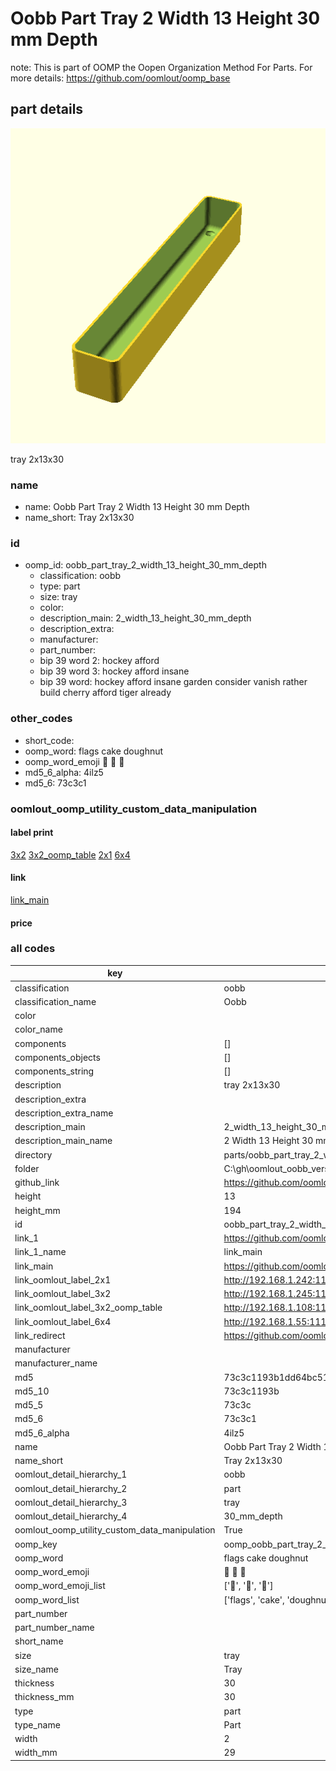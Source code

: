 # Oobb Part Tray 2 Width 13 Height 30 mm Depth  

note: This is part of OOMP the Oopen Organization Method For Parts. For more details: https://github.com/oomlout/oomp_base

##  part details
  

[![](3dpr.png)](3dpr.png)

tray 2x13x30



### name
* name: Oobb Part Tray 2 Width 13 Height 30 mm Depth
* name_short: Tray 2x13x30 
### id
* oomp_id: oobb_part_tray_2_width_13_height_30_mm_depth
  * classification: oobb
  * type: part
  * size: tray
  * color: 
  * description_main: 2_width_13_height_30_mm_depth
  * description_extra: 
  * manufacturer: 
  * part_number: 
  * bip 39 word 2: hockey afford
  * bip 39 word 3: hockey afford insane
  * bip 39 word: hockey afford insane garden consider vanish rather build cherry afford tiger already

### other_codes
* short_code: 
* oomp_word: flags cake doughnut
* oomp_word_emoji :flags: :cake: :doughnut:
* md5_6_alpha: 4ilz5
* md5_6: 73c3c1






### oomlout_oomp_utility_custom_data_manipulation
#### label print
[3x2](http://192.168.1.245:1112/?label=oomp%204ilz5)
[3x2_oomp_table](http://192.168.1.108:1112/?label=oomp%204ilz5)
[2x1](http://192.168.1.242:1112/?label=oomp%204ilz5)
[6x4](http://192.168.1.55:1112/?label=oomp%204ilz5)    

#### link

[link_main](https://github.com/oomlout/oomlout_oobb_version_4_generated_parts/tree/main/navigation_oomp/oobb/part/tray/2_width_13_height_30_mm_depth/part)                              

#### price







### all codes 
| key | value |  
| --- | --- |  
| classification | oobb |  
| classification_name | Oobb |  
| color |  |  
| color_name |  |  
| components | [] |  
| components_objects | [] |  
| components_string | [] |  
| description | tray 2x13x30 |  
| description_extra |  |  
| description_extra_name |  |  
| description_main | 2_width_13_height_30_mm_depth |  
| description_main_name | 2 Width 13 Height 30 mm Depth |  
| directory | parts/oobb_part_tray_2_width_13_height_30_mm_depth |  
| folder | C:\gh\oomlout_oobb_version_4_generated_parts\parts\oobb_part_tray_2_width_13_height_30_mm_depth |  
| github_link | https://github.com/oomlout/oomlout_oomp_part_src/tree/main/parts/oobb_part_tray_2_width_13_height_30_mm_depth |  
| height | 13 |  
| height_mm | 194 |  
| id | oobb_part_tray_2_width_13_height_30_mm_depth |  
| link_1 | https://github.com/oomlout/oomlout_oobb_version_4_generated_parts/tree/main/navigation_oomp/oobb/part/tray/2_width_13_height_30_mm_depth/part |  
| link_1_name | link_main |  
| link_main | https://github.com/oomlout/oomlout_oobb_version_4_generated_parts/tree/main/navigation_oomp/oobb/part/tray/2_width_13_height_30_mm_depth/part |  
| link_oomlout_label_2x1 | http://192.168.1.242:1112/?label=oomp%204ilz5 |  
| link_oomlout_label_3x2 | http://192.168.1.245:1112/?label=oomp%204ilz5 |  
| link_oomlout_label_3x2_oomp_table | http://192.168.1.108:1112/?label=oomp%204ilz5 |  
| link_oomlout_label_6x4 | http://192.168.1.55:1112/?label=oomp%204ilz5 |  
| link_redirect | https://github.com/oomlout/oomlout_oobb_version_4_generated_parts/tree/main/parts/oobb_tray_02_13_30 |  
| manufacturer |  |  
| manufacturer_name |  |  
| md5 | 73c3c1193b1dd64bc517a5fae9c11b63 |  
| md5_10 | 73c3c1193b |  
| md5_5 | 73c3c |  
| md5_6 | 73c3c1 |  
| md5_6_alpha | 4ilz5 |  
| name | Oobb Part Tray 2 Width 13 Height 30 mm Depth |  
| name_short | Tray 2x13x30  |  
| oomlout_detail_hierarchy_1 | oobb |  
| oomlout_detail_hierarchy_2 | part |  
| oomlout_detail_hierarchy_3 | tray |  
| oomlout_detail_hierarchy_4 | 30_mm_depth |  
| oomlout_oomp_utility_custom_data_manipulation | True |  
| oomp_key | oomp_oobb_part_tray_2_width_13_height_30_mm_depth |  
| oomp_word | flags cake doughnut |  
| oomp_word_emoji | :flags: :cake: :doughnut: |  
| oomp_word_emoji_list | [':flags:', ':cake:', ':doughnut:'] |  
| oomp_word_list | ['flags', 'cake', 'doughnut'] |  
| part_number |  |  
| part_number_name |  |  
| short_name |  |  
| size | tray |  
| size_name | Tray |  
| thickness | 30 |  
| thickness_mm | 30 |  
| type | part |  
| type_name | Part |  
| width | 2 |  
| width_mm | 29 |  
